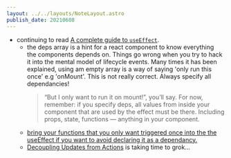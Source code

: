 ```yaml
---
layout: ../../layouts/NoteLayout.astro
publish_date: 20210608
---
```


- continuing to read [A complete guide to `useEffect`](https://overreacted.io/a-complete-guide-to-useeffect/#what-happens-when-dependencies-lie).
  - the deps array is a hint for a react component to know everything the components depends on. Things go wrong when you try to hack it into the mental model of lifecycle events. Many times it has been explained, using am empty array is a way of saying 'only run this once' e.g 'onMount'. This is not really correct. Always specify all dependancies!
    > “But I only want to run it on mount!”, you’ll say. For now, remember: if you specify deps, all values from inside your component that are used by the effect must be there. Including props, state, functions — anything in your component.
  - [bring your functions that you only want triggered once into the the useEffect if you want to avoid declaring it as a dependancy.](https://reactjs.org/docs/hooks-faq.html#is-it-safe-to-omit-functions-from-the-list-of-dependencies)
  - [Decoupling Updates from Actions](https://overreacted.io/a-complete-guide-to-useeffect/#decoupling-updates-from-actions) is taking time to grok...
